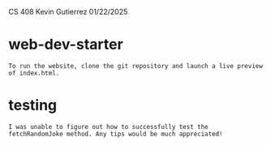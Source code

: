 CS 408
Kevin Gutierrez
01/22/2025

# web-dev-starter

    To run the website, clone the git repository and launch a live preview of index.html. 

# testing

    I was unable to figure out how to successfully test the fetchRandomJoke method. Any tips would be much appreciated!

